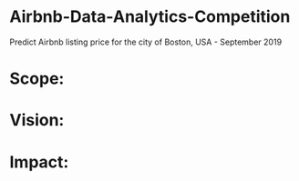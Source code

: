 # Airbnb-Data-Analytics-Competition
Predict Airbnb listing price for the city of Boston, USA - September 2019
# Scope:
# Vision:
# Impact:

